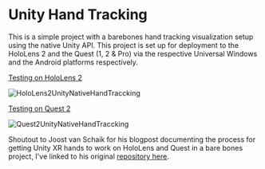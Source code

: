 # Unity Hand Tracking
 This is a simple project with a barebones hand tracking visualization setup using the native Unity API. This project is set up for deployment to the HoloLens 2 and the Quest (1, 2 & Pro) via the respective Universal Windows and the Android platforms respectively.
 
[Testing on HoloLens 2](https://www.youtube.com/watch?v=qwuhN8t6EhU)

![HoloLens2UnityNativeHandTraccking](https://user-images.githubusercontent.com/49875750/220799958-9f13e98b-312e-45f7-b803-60808472c892.gif)

[Testing on Quest 2](https://www.youtube.com/watch?v=3eH9Yd7lRrM)

![Quest2UnityNativeHandTraccking](https://user-images.githubusercontent.com/49875750/220800085-fca7881e-165d-42ac-953e-f30e9fad0218.gif)


Shoutout to Joost van Schaik for his blogpost documenting the process for getting Unity XR hands to work on HoloLens and Quest in a bare bones project, I've linked to his original [repository here](https://localjoost.github.io/Getting-Unity-XR-hands-to-work-on-HoloLens-and-Quest-in-a-bare-bones-project/).

